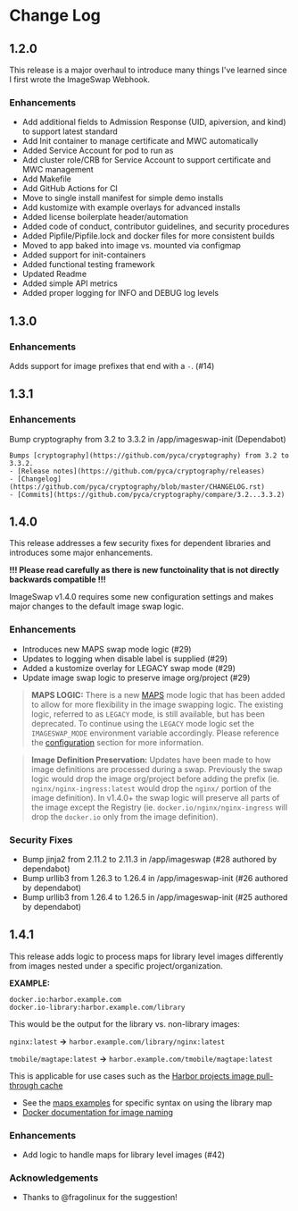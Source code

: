 # Change Log

## 1.2.0

This release is a major overhaul to introduce many things I've learned since I first wrote the ImageSwap Webhook.

### Enhancements

- Add additional fields to Admission Response (UID, apiversion, and kind) to support latest standard
- Add Init container to manage certificate and MWC automatically
- Added Service Account for pod to run as
- Add cluster role/CRB for Service Account to support certificate and MWC management
- Add Makefile
- Add GitHub Actions for CI
- Move to single install manifest for simple demo installs
- Add kustomize with example overlays for advanced installs
- Added license boilerplate header/automation
- Added code of conduct, contributor guidelines, and security procedures
- Added Pipfile/Pipfile.lock and docker files for more consistent builds
- Moved to app baked into image vs. mounted via configmap
- Added support for init-containers
- Added functional testing framework
- Updated Readme
- Added simple API metrics
- Added proper logging for INFO and DEBUG log levels

## 1.3.0
### Enhancements

Adds support for image prefixes that end with a `-`. (#14)

## 1.3.1
### Enhancements

Bump cryptography from 3.2 to 3.3.2 in /app/imageswap-init (Dependabot)

    Bumps [cryptography](https://github.com/pyca/cryptography) from 3.2 to 3.3.2.
    - [Release notes](https://github.com/pyca/cryptography/releases)
    - [Changelog](https://github.com/pyca/cryptography/blob/master/CHANGELOG.rst)
    - [Commits](https://github.com/pyca/cryptography/compare/3.2...3.3.2)

## 1.4.0

This release addresses a few security fixes for dependent libraries and introduces some major enhancements.

**!!! Please read carefully as there is new functoinality that is not directly backwards compatible !!!**

ImageSwap v1.4.0 requires some new configuration settings and makes major changes to the default image swap logic.


### Enhancements

- Introduces new MAPS swap mode logic (#29)
- Updates to logging when disable label is supplied (#29)
- Added a kustomize overlay for LEGACY swap mode (#29)
- Update image swap logic to preserve image org/project (#29)

>**MAPS LOGIC:** There is a new [MAPS](#maps-mode) mode logic that has been added to allow for more flexibility in the image swapping logic.
>The existing logic, referred to as `LEGACY` mode, is still available, but has been deprecated.
>To continue using the `LEGACY` mode logic set the `IMAGESWAP_MODE` environment variable accordingly. Please reference the [configuration](#configuration) section for more information. 

>**Image Definition Preservation:** Updates have been made to how image definitions are processed during a swap. Previously the swap logic would drop the image org/project before adding the prefix (ie. `nginx/nginx-ingress:latest` would drop the `nginx/` portion of the image definition).
>In v1.4.0+ the swap logic will preserve all parts of the image except the Registry (ie. `docker.io/nginx/nginx-ingress` will drop the `docker.io` only from the image definition).

### Security Fixes

- Bump jinja2 from 2.11.2 to 2.11.3 in /app/imageswap (#28 authored by dependabot)
- Bump urllib3 from 1.26.3 to 1.26.4 in /app/imageswap-init (#26 authored by dependabot)
- Bump urllib3 from 1.26.4 to 1.26.5 in /app/imageswap-init (#25 authored by dependabot)

## 1.4.1

This release adds logic to process maps for library level images differently from images nested under a specific project/organization.

**EXAMPLE:**

```
docker.io:harbor.example.com
docker.io-library:harbor.example.com/library
```

This would be the output for the library vs. non-library images:

`nginx:latest` **->** `harbor.example.com/library/nginx:latest`

`tmobile/magtape:latest` **->** `harbor.example.com/tmobile/magtape:latest`

This is applicable for use cases such as the [Harbor projects image pull-through cache](https://goharbor.io/docs/2.1.0/administration/configure-proxy-cache/)

- See the [maps examples](https://github.com/phenixblue/imageswap-webhook/blob/9e8d9abb9ed9b7e480140e64ff730a4c4eaf716c/README.md#maps-mode) for specific syntax on using the library map
- [Docker documentation for image naming](https://docs.docker.com/registry/introduction/#understanding-image-naming)

### Enhancements

- Add logic to handle maps for library level images (#42)

### Acknowledgements

- Thanks to @fragolinux for the suggestion!
